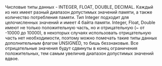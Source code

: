 Числовые типы данных - INTEGER, FLOAT, DOUBLE, DECIMAL. Каждый из них имеет разный диапазон допустимых значений памяти, а также количество потребления памяти. Тип Integer подходит для целочисленных значений и имеет 4 байта памяти. Integer, Float, Double имеют не только положительную часть, но и отрицательную (~ от -10000 до 10000), в некоторых случаях использовать отрицательную часть нет необходимости, поэтому можно помечать такие типы данных дополнительным флагом UNSIGNED, то бишь беззнаковые. Все отрицательные значения будут сдвинуты в конец ограничения положительных, тем самым увеличив диапазон допустимых значений вдвое.  